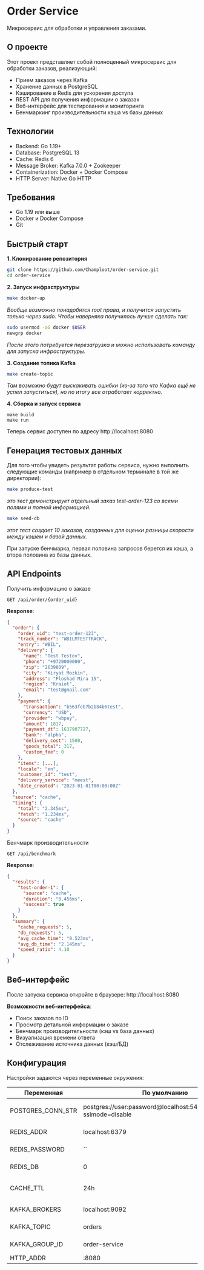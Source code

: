 # Order Service

Микросервис для обработки и управления заказами.

## О проекте

Этот проект представляет собой полноценный микросервис для обработки заказов, реализующий:

- Прием заказов через Kafka
- Хранение данных в PostgreSQL
- Кэширование в Redis для ускорения доступа
- REST API для получения информации о заказах
- Веб-интерфейс для тестирования и мониторинга
- Бенчмаркинг производительности кэша vs базы данных

## Технологии

- Backend: Go 1.19+
- Database: PostgreSQL 13
- Cache: Redis 6
- Message Broker: Kafka 7.0.0 + Zookeeper
- Containerization: Docker + Docker Compose
- HTTP Server: Native Go HTTP

## Требования

- Go 1.19 или выше
- Docker и Docker Compose
- Git

## Быстрый старт

**1. Клонирование репозитория**

```bash
git clone https://github.com/Champloot/order-service.git
cd order-service
```

**2. Запуск инфраструктуры**

```bash
make docker-up
```

*Вообще возможно понадобятся root права, и получится запустить только через sudo. Чтобы наверняка получилось лучше сделать так:*

```bash
sudo usermod -aG docker $USER
newgrp docker
```

*После этого потребуется перезагрузка и можно использовать команду для запуска инфраструктуры.*

**3. Создание топика Kafka**

```bash
make create-topic
```

*Там возможно будут выскакивать ошибки (из-за того что Кафка ещё не успел запуститься), но по итогу все отработает корректно.*

**4. Сборка и запуск сервиса**

```
make build
make run
```

Теперь сервис доступен по адресу http://localhost:8080

## Генерация тестовых данных

Для того чтобы увидеть результат работы сервиса, нужно выполнить следующие команды (например в отдельном терминале в той же директории):

```bash
make produce-test
```

*это тест демонстрирует отдельный заказ test-order-123 со всеми полями и полной информацией.*

```bash
make seed-db
```

*этот тест создает 10 заказов, созданных для оценки разницы скорости между кэшем и базой данных.*

При запуске бенчмарка, первая половина запросов берется их кэша, а втора половина из базы данных.

## API Endpoints

Получить информацию о заказе

```http
GET /api/order/{order_uid}
```

**Response**:

```json
{
  "order": {
    "order_uid": "test-order-123",
    "track_number": "WBILMTESTTRACK",
    "entry": "WBIL",
    "delivery": {
      "name": "Test Testov",
      "phone": "+9720000000",
      "zip": "2639809",
      "city": "Kiryat Mozkin",
      "address": "Ploshad Mira 15",
      "region": "Kraiot",
      "email": "test@gmail.com"
    },
    "payment": {
      "transaction": "b563feb7b2b84b6test",
      "currency": "USD",
      "provider": "wbpay",
      "amount": 1817,
      "payment_dt": 1637907727,
      "bank": "alpha",
      "delivery_cost": 1500,
      "goods_total": 317,
      "custom_fee": 0
    },
    "items": [...],
    "locale": "en",
    "customer_id": "test",
    "delivery_service": "meest",
    "date_created": "2023-01-01T00:00:00Z"
  },
  "source": "cache",
  "timing": {
    "total": "2.345ms",
    "fetch": "1.234ms",
    "source": "cache"
  }
}
```

Бенчмарк производительности

```http
GET /api/benchmark
```

**Response**:

```json
{
  "results": {
    "test-order-1": {
      "source": "cache",
      "duration": "0.456ms",
      "success": true
    }
  },
  "summary": {
    "cache_requests": 5,
    "db_requests": 5,
    "avg_cache_time": "0.523ms",
    "avg_db_time": "2.145ms",
    "speed_ratio": 4.10
  }
}
```

## Веб-интерфейс

После запуска сервиса откройте в браузере: http://localhost:8080

**Возможности веб-интерфейса**:

- Поиск заказов по ID
- Просмотр детальной информации о заказе
- Бенчмарк производительности (кэш vs база данных)
- Визуализация времени ответа
- Отслеживание источника данных (кэш/БД)

## Конфигурация

Настройки задаются через переменные окружения:

| Переменная        | По умолчанию                                                         | Описание                     |
| ----------------- | -------------------------------------------------------------------- | ---------------------------- |
| POSTGRES_CONN_STR | postgres://user:password@localhost:5432/orderservice?sslmode=disable | PostgreSQL connection string |
| REDIS_ADDR        | localhost:6379                                                       | Redis адрес                  |
| REDIS_PASSWORD    | ``                                                                   | Пароль Redis                 |
| REDIS_DB          | 0                                                                    | Redis база данных            |
| CACHE_TTL         | 24h                                                                  | Время жизни кэша             |
| KAFKA_BROKERS     | localhost:9092                                                       | Kafka брокеры                |
| KAFKA_TOPIC       | orders                                                               | Kafka топик                  |
| KAFKA_GROUP_ID    | order-service                                                        | Kafka group ID               |
| HTTP_ADDR         | :8080                                                                | HTTP порт                    |
